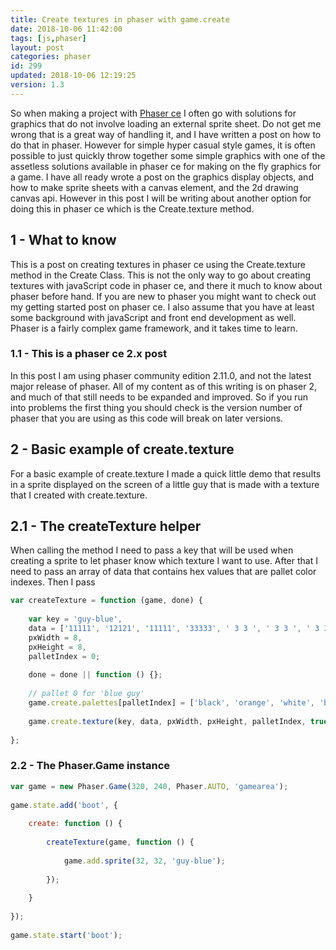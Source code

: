 ```yaml
---
title: Create textures in phaser with game.create
date: 2018-10-06 11:42:00
tags: [js,phaser]
layout: post
categories: phaser
id: 299
updated: 2018-10-06 12:19:25
version: 1.3
---
```


So when making a project with [Phaser ce](https://photonstorm.github.io/phaser-ce/) I often go with solutions for graphics that do not involve loading an external sprite sheet. Do not get me wrong that is a great way of handling it, and I have written a post on how to do that in phaser. However for simple hyper casual style games, it is often possible to just quickly throw together some simple graphics with one of the assetless solutions available in phaser ce for making on the fly graphics for a game. I have all ready wrote a post on the graphics display objects, and how to make sprite sheets with a canvas element, and the 2d drawing canvas api. However in this post I will be writing about another option for doing this in phaser ce which is the Create.texture method.

<!-- more -->

## 1 - What to know

This is a post on creating textures in phaser ce using the Create.texture method in the Create Class. This is not the only way to go about creating textures with javaScript code in phaser ce, and there it much to know about phaser before hand. If you are new to phaser you might want to check out my getting started post on phaser ce. I also assume that you have at least some background with javaScript and front end development as well. Phaser is a fairly complex game framework, and it takes time to learn.

### 1.1 - This is a phaser ce 2.x post

In this post I am using phaser community edition 2.11.0, and not the latest major release of phaser. All of my content as of this writing is on phaser 2, and much of that still needs to be expanded and improved. So if you run into problems the first thing you should check is the version number of phaser that you are using as this code will break on later versions.

## 2 - Basic example of create.texture

For a basic example of create.texture I made a quick little demo that results in a sprite displayed on the screen of a little guy that is made with a texture that I created with create.texture. 

## 2.1 - The createTexture helper

When calling the method I need to pass a key that will be used when creating a sprite to let phaser know which texture I want to use. After that I need to pass an array of data that contains hex values that are pallet color indexes. Then I pass

```js
var createTexture = function (game, done) {
 
    var key = 'guy-blue',
    data = ['11111', '12121', '11111', '33333', ' 3 3 ', ' 3 3 ', ' 3 3 ', ' 4 4 '],
    pxWidth = 8,
    pxHeight = 8,
    palletIndex = 0;
 
    done = done || function () {};
 
    // pallet 0 for 'blue guy'
    game.create.palettes[palletIndex] = ['black', 'orange', 'white', 'blue', 'pink'];
 
    game.create.texture(key, data, pxWidth, pxHeight, palletIndex, true, done);
 
};
```
### 2.2 - The Phaser.Game instance

```js
var game = new Phaser.Game(320, 240, Phaser.AUTO, 'gamearea');
 
game.state.add('boot', {
 
    create: function () {
 
        createTexture(game, function () {
 
            game.add.sprite(32, 32, 'guy-blue');
 
        });
 
    }
 
});
 
game.state.start('boot');
```
